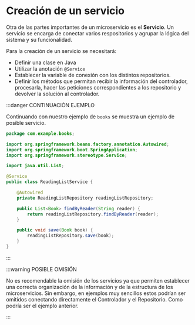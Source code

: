 # Creación de un servicio
Otra de las partes importantes de un microservicio es el **Servicio**. Un servicio se encarga de conectar varios respositorios y agrupar la lógica del sistema y su funcionalidad.

Para la creación de un servicio se necesitará:
* Definir una clase en Java
* Utilizar la anotación ``@Service``
* Establecer la variable de conexión con los distintos repositorios.
* Definir los métodos que permitan recibir la información del controlador, procesarla, hacer las peticiones correspondientes a los repositorio y devolver la solución al controlador.

:::danger CONTINUACIÓN EJEMPLO


Continuando con nuestro ejemplo de ``books`` se muestra un ejemplo de posible servicio.

```java
package com.example.books;

import org.springframework.beans.factory.annotation.Autowired;
import org.springframework.boot.SpringApplication;
import org.springframework.stereotype.Service;

import java.util.List;

@Service
public class ReadingListService {

	@Autowired
	private ReadingListRepository readingListRepository;

	public List<Book> findByReader(String reader) {
		return readingListRepository.findByReader(reader);
	}

	public void save(Book book) {
		readingListRepository.save(book);
	}
}

```
:::

:::warning POSIBLE OMISIÓN



No es recomendable la omisión de los servicios ya que permiten establecer una correcta organización de la información y de la estructura de los microservicios. Sin embargo, en ejemplos muy sencillos estos podrían ser omitidos conectando directamente el Controlador y el Repositorio. Como podría ser el ejemplo anterior.

:::

